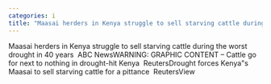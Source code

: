 ```yaml
---
categories: i
title: "Maasai herders in Kenya struggle to sell starving cattle during the worst drought in 40 years  ABC News"
---
```

Maasai herders in Kenya struggle to sell starving cattle during the worst drought in 40 years&nbsp;&nbsp;ABC NewsWARNING: GRAPHIC CONTENT – Cattle go for next to nothing in drought-hit Kenya&nbsp;&nbsp;ReutersDrought forces Kenya"s Maasai to sell starving cattle for a pittance&nbsp;&nbsp;ReutersView
